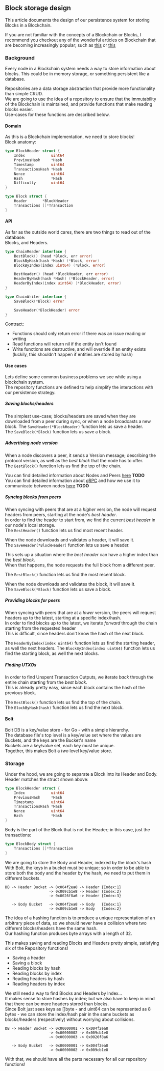 ## Block storage design

This article documents the design of our persistence system for storing Blocks in a Blockchain.

If you are not familiar with the concepts of a Blockchain or Blocks, I recommend you checkout any of the wonderful articles on Blockchain that are becoming increasingly popular; 
such as [this](https://medium.com/s/welcome-to-blockchain/everything-you-need-to-know-about-blockchain-but-were-too-embarrassed-to-ask-b3cee3e918f8) 
or [this](https://medium.freecodecamp.org/the-authoritative-guide-to-blockchain-development-855ab65b58bc)

### Background

Every node in a Blockchain system needs a way to store information about blocks. 
This could be in memory storage, or something persistent like a database.

Repositories are a data storage abstraction that provide more functionality than simple CRUD.  
We are going to use the idea of a repository to ensure that the immutability of the Blockchain is maintained, and provide functions that make reading blocks easier.  
Use-cases for these functions are described below.

#### Domain

As this is a Blockchain implementation, we need to store blocks!  
Block anatomy:

```go
type BlockHeader struct {
	Index            uint64
	PreviousHash     *Hash
	Timestamp        uint64
	TransactionsHash *Hash
	Nonce            uint64
	Hash             *Hash
	Difficulty       uint64
}

type Block struct {
 	Header       *BlockHeader
 	Transactions []*Transaction
}
```

#### API

As far as the outside world cares, there are two things to read out of the database:  
Blocks, and Headers.  

```go
type ChainReader interface {
	BestBlock() (head *Block, err error)
	BlockByHash(hash *Hash) (*Block, error)
	BlockByIndex(index uint64) (*Block, error)

	BestHeader() (head *BlockHeader, err error)
	HeaderByHash(hash *Hash) (*BlockHeader, error)
	HeaderByIndex(index uint64) (*BlockHeader, error)
}

type ChainWriter interface {
	SaveBlock(*Block) error

	SaveHeader(*BlockHeader) error
}
```

Contract:  
 - Functions should only return error if there was an issue reading or writing
 - Read functions will return nil if the entity isn't found
 - Write functions are destructive, and will override if an entity exists (luckily, this shouldn't happen if entities are stored by hash)

#### Use cases

Lets define some common business problems we see while using a blockchain system.  
The repository functions are defined to help simplify the interactions with our persistence strategy.

##### Saving blocks/headers

The simplest use-case; blocks/headers are saved when they are downloaded from a peer during sync, or when a node broadcasts a new block.
The `SaveHeader(*BlockHeader)` function lets us save a header.  
The `SaveBlock(*Block)` function lets us save a block.  

##### Advertising node version

When a node discovers a peer, it sends a Version message; describing the protocol version, as well as the *best block* that the node has to offer.  
The `BestBlock()` function lets us find the top of the chain.  

You can find detailed information about Nodes and Peers [here](https://github.com/tclchiam/oxidize-go/tree/master/node) **TODO**  
You can find detailed information about [gRPC](https://grpc.io) and how we use it to communicate between nodes [here](https://github.com/tclchiam/oxidize-go/tree/master/rpc) **TODO**

##### Syncing blocks from peers

When syncing with peers that are at a *higher* version, the node will request headers from peers, starting at the node's *best header*.  
In order to find the header to start from, we find the current *best header* in our node's local storage.  
The `BestHeader()` function lets us find most recent header.

When the node downloads and validates a header, it will save it.  
The `SaveHeader(*BlockHeader)` function lets us save a header.  

This sets up a situation where the *best header* can have a higher index than the *best block*.  
When that happens, the node requests the full block from a different peer.

The `BestBlock()` function lets us find the most recent block.

When the node downloads and validates the block, it will save it.  
The `SaveBlock(*Block)` function lets us save a block.

##### Providing blocks for peers

When syncing with peers that are at a *lower* version, the peers will request headers up to the latest, starting at a specific index/hash.  
In order to find blocks up to the latest, we iterate *forward* through the chain starting from the requested header  
This is difficult, since headers don't know the hash of the next block.

The `HeaderByIndex(index uint64)` function lets us find the starting header, as well the next headers.
The `BlockByIndex(index uint64)` function lets us find the starting block, as well the next blocks.

##### Finding UTXOs

In order to find Unspent Transaction Outputs, we iterate *back* through the entire chain starting from the *best block*.  
This is already pretty easy, since each block contains the hash of the previous block.  

The `BestBlock()` function lets us find the top of the chain.  
The `BlockByHash(hash)` function lets us find the next block.

#### Bolt

Bolt DB is a key/value store - for Go - with a simple hierarchy.  
The database file's top level is a key/value set where the values are Buckets, and the keys are the Bucket's name  
Buckets are a key/value set, each key must be unique.  
Together, this makes Bolt a *two* level key/value store.

### Storage

Under the hood, we are going to separate a Block into its Header and Body.  
Header matches the struct shown above:

```go
type BlockHeader struct {
	Index            uint64
	PreviousHash     *Hash
	Timestamp        uint64
	TransactionsHash *Hash
	Nonce            uint64
	Hash             *Hash
}
```

Body is the part of the Block that is not the Header; in this case, just the transactions:

```go
type BlockBody struct {
 	Transactions []*Transaction
}
```

We are going to store the Body and Header, indexed by the block's hash  
With Bolt, the keys in a bucket must be unique; 
so in order to be able to store both the body and the header by the hash, 
we need to put them in different buckets.

```
DB -> Header Bucket -> 0x004f2ea8 -> Header {Index:1}  
                    -> 0x009cb1e8 -> Header {Index:2}  
                    -> 0x0026f8a6 -> Header {Index:3}  
                    
   -> Body Bucket   -> 0x004f2ea8 -> Body   {Index:1}  
                    -> 0x009cb1e8 -> Body   {Index:2}
```

The idea of a hashing function is to produce a unique representation of an arbitrary piece of data, so we should never have a collision where two different blocks/headers have the same hash.   
Our hashing function produces byte arrays with a length of 32.

This makes saving and reading Blocks and Headers pretty simple, satisfying six of the Repository functions!  
- Saving a header
- Saving a block
- Reading blocks by hash
- Reading blocks by index
- Reading headers by hash
- Reading headers by index

We still need a way to find Blocks and Headers by Index...  
It makes sense to store hashes by index; but we also have to keep in mind that there can be more headers stored than blocks.  
Since Bolt just sees keys as []byte - and uint64 can be represented as 8 bytes - 
we can store the index/hash pair in the same buckets as blocks/headers (respectively) without worrying about collisions.

```
DB -> Header Bucket -> 0x00000001 -> 0x004f2ea8
                    -> 0x00000002 -> 0x009cb1e8
                    -> 0x00000003 -> 0x0026f8a6
                    
   -> Body Bucket   -> 0x00000001 -> 0x004f2ea8
                    -> 0x00000002 -> 0x009cb1e8
```

With that, we should have all the parts necessary for all our repository functions!
